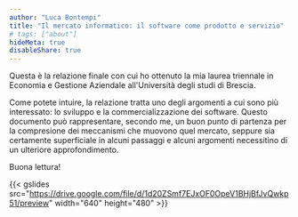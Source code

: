 ```yaml
---
author: "Luca Bontempi"
title: "Il mercato informatico: il software come prodotto e servizio"
# tags: ["about"]
hideMeta: true
disableShare: true
---
```


Questa è la relazione finale con cui ho ottenuto la mia laurea triennale in Economia e Gestione Aziendale all'Università degli studi di Brescia.  

Come potete intuire, la relazione tratta uno degli argomenti a cui sono più interessato: lo sviluppo e la commercializzazione dei software. Questo documento può rappresentare, secondo me, un buon punto di partenza per la compresione dei meccanismi che muovono quel mercato, seppure sia certamente superficiale in alcuni passaggi e alcuni argomenti necessitino di un ulteriore approfondimento.

Buona lettura!

{{< gslides src="https://drive.google.com/file/d/1d20ZSmf7EJxOF0OpeV1BHjBfJvQwkp51/preview" width="640" height="480" >}}